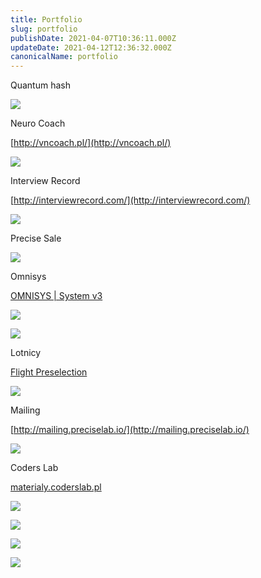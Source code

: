```yaml
---
title: Portfolio
slug: portfolio
publishDate: 2021-04-07T10:36:11.000Z
updateDate: 2021-04-12T12:36:32.000Z
canonicalName: portfolio
---
```


Quantum hash

![](http://localhost:8484/852fdcd9-fcc3-4c43-845b-f00adb2d816a.avif)

Neuro Coach

[http://vncoach.pl/](http://vncoach.pl/)

![](http://localhost:8484/cd52a2d3-efb8-4f88-9348-552618e6d6b6.avif)

Interview Record

[http://interviewrecord.com/](http://interviewrecord.com/)

![](http://localhost:8484/f54e27ac-487a-4880-9155-9c359fd4840c.avif)

Precise Sale

![](http://localhost:8484/784e06ab-2574-4ddf-b445-d605669f6d3f.avif)

Omnisys

[OMNISYS | System v3](http://v3.omnisys.pl/)

![](http://localhost:8484/5ea77d0d-a893-46d0-8833-159da5b1ebb1.avif)

![](http://localhost:8484/75c605c9-e84b-4fc6-a54b-5ec364995f95.avif)

Lotnicy

[Flight Preselection](http://prepilots.pl/)

![](http://localhost:8484/d69af643-88ac-42ae-a637-c65d0bdc848e.avif)

Mailing

[http://mailing.preciselab.io/](http://mailing.preciselab.io/)

![](http://localhost:8484/9ba694c6-0ff8-49d2-840b-60e87bbc4020.avif)

Coders Lab

[materialy.coderslab.pl](materialy.coderslab.pl)

![](http://localhost:8484/3fae7245-370a-4d45-9c29-ae6d652a59c8.avif)

![](http://localhost:8484/75f17f9e-18fd-4c83-85dd-b7e45aa49bba.avif)

![](http://localhost:8484/92b41170-bb6d-4fc4-8e02-799c06aa5e72.avif)

![](http://localhost:8484/a32d59e6-879b-4717-94cd-e7eada952354.avif)

